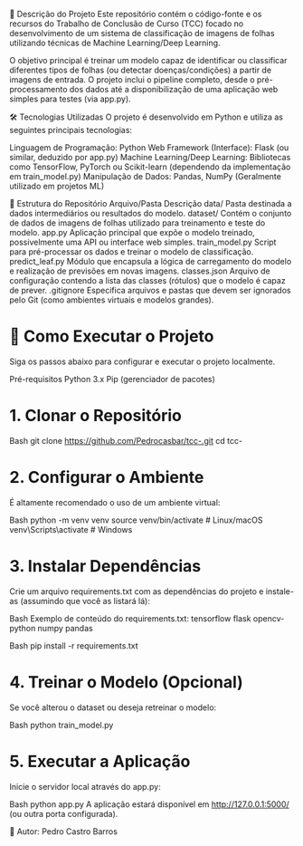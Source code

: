📄 Descrição do Projeto
Este repositório contém o código-fonte e os recursos do Trabalho de Conclusão de Curso (TCC) focado no desenvolvimento de um sistema de classificação de imagens de folhas utilizando técnicas de Machine Learning/Deep Learning.

O objetivo principal é treinar um modelo capaz de identificar ou classificar diferentes tipos de folhas (ou detectar doenças/condições) a partir de imagens de entrada. O projeto inclui o pipeline completo, desde o pré-processamento dos dados até a disponibilização de uma aplicação web simples para testes (via app.py).

🛠️ Tecnologias Utilizadas
O projeto é desenvolvido em Python e utiliza as seguintes principais tecnologias:

Linguagem de Programação: Python
Web Framework (Interface): Flask (ou similar, deduzido por app.py)
Machine Learning/Deep Learning: Bibliotecas como TensorFlow, PyTorch ou Scikit-learn (dependendo da implementação em train_model.py)
Manipulação de Dados: Pandas, NumPy (Geralmente utilizado em projetos ML)

📁 Estrutura do Repositório
Arquivo/Pasta	Descrição
data/	Pasta destinada a dados intermediários ou resultados do modelo.
dataset/	Contém o conjunto de dados de imagens de folhas utilizado para treinamento e teste do modelo.
app.py	Aplicação principal que expõe o modelo treinado, possivelmente uma API ou interface web simples.
train_model.py	Script para pré-processar os dados e treinar o modelo de classificação.
predict_leaf.py	Módulo que encapsula a lógica de carregamento do modelo e realização de previsões em novas imagens.
classes.json	Arquivo de configuração contendo a lista das classes (rótulos) que o modelo é capaz de prever.
.gitignore	Especifica arquivos e pastas que devem ser ignorados pelo Git (como ambientes virtuais e modelos grandes).

# 🚀 Como Executar o Projeto
Siga os passos abaixo para configurar e executar o projeto localmente.

Pré-requisitos
Python 3.x
Pip (gerenciador de pacotes)

# 1. Clonar o Repositório

Bash
git clone https://github.com/Pedrocasbar/tcc-.git
cd tcc-

# 2. Configurar o Ambiente
É altamente recomendado o uso de um ambiente virtual:

Bash
python -m venv venv
source venv/bin/activate  # Linux/macOS
venv\Scripts\activate   # Windows

# 3. Instalar Dependências
Crie um arquivo requirements.txt com as dependências do projeto e instale-as (assumindo que você as listará lá):

Bash
 Exemplo de conteúdo do requirements.txt:
 tensorflow
 flask
 opencv-python
 numpy
 pandas

Bash
pip install -r requirements.txt

# 4. Treinar o Modelo (Opcional)
Se você alterou o dataset ou deseja retreinar o modelo:

Bash
python train_model.py

# 5. Executar a Aplicação
Inicie o servidor local através do app.py:

Bash
python app.py
A aplicação estará disponível em http://127.0.0.1:5000/ (ou outra porta configurada).

🧑 Autor: Pedro Castro Barros
